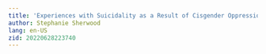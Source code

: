 ```yaml
---
title: 'Experiences with Suicidality as a Result of Cisgender Oppression'
author: Stephanie Sherwood
lang: en-US
zid: 20220628223740
---
```


